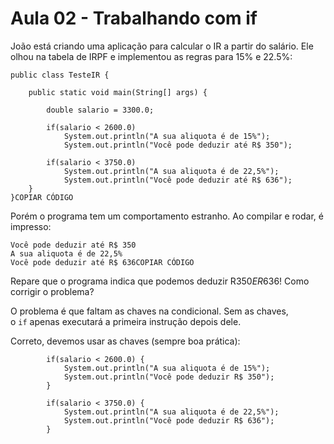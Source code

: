 # Aula 02 - Trabalhando com if

João está criando uma aplicação para calcular o IR a partir do salário. Ele olhou na tabela de IRPF e implementou as regras para 15% e 22.5%:

```
public class TesteIR {

    public static void main(String[] args) {

        double salario = 3300.0;

        if(salario < 2600.0)
            System.out.println("A sua aliquota é de 15%");
            System.out.println("Você pode deduzir até R$ 350");

        if(salario < 3750.0)
            System.out.println("A sua aliquota é de 22,5%");
            System.out.println("Você pode deduzir até R$ 636");
    }
}COPIAR CÓDIGO
```

Porém o programa tem um comportamento estranho. Ao compilar e rodar, é impresso:

```
Você pode deduzir até R$ 350
A sua aliquota é de 22,5%
Você pode deduzir até R$ 636COPIAR CÓDIGO
```

Repare que o programa indica que podemos deduzir R$350 E R$636! Como corrigir o problema?

O problema é que faltam as chaves na condicional. Sem as chaves, o `if` apenas executará a primeira instrução depois dele.

Correto, devemos usar as chaves (sempre boa prática):

```
        if(salario < 2600.0) {
            System.out.println("A sua aliquota é de 15%");
            System.out.println("Você pode deduzir R$ 350");
        }

        if(salario < 3750.0) {
            System.out.println("A sua aliquota é de 22,5%");
            System.out.println("Você pode deduzir R$ 636");
        }
```